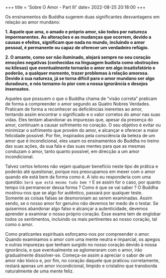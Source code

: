+++
title = 'Sobre O Amor - Part III'
date= 2022-08-25 20:18:00
+++

Os ensinamentos do Buddha sugerem duas significantes desvantagens em relação ao amor mundano:

**1. Aquele que ama, o amado e próprio amor, são todos por natureza impermanentes. As alterações e as mudanças que ocorrem, devido a causas e efeitos, significam que nada no mundo, incluindo o amor pessoal, é permanente ou capaz de oferecer um verdadeiro refúgio.**

**2. O amante, como ser não iluminado, alojará sempre no seu coração emoções negativas (conhecidas na linguagem budista como obstruções ou kilesas) que eventualmente tornarão o amor em algo insatisfatório e poderão, a qualquer momento, trazer problemas à relação amorosa. Devido à sua natureza, já se torna difícil para o amor mundano ser algo duradouro, e nós tornamo-lo pior com a nossa ignorância e desejos insensatos.**

Aqueles que possuem o que o Buddha chama de “visão correta” praticam de forma a compreender o amor segundo as Quatro Nobres Verdades. Praticam de forma a reconhecer as deficiências inerentes ao amor, tentando assim encontrar o significado e o valor corretos do amor nas suas vidas. Eles tentam abandonar as impurezas que, apesar da presença do amor, continuam a causar sofrimento no coração. O seu objetivo é evitar ou minimizar o sofrimento que provém do amor, e alcançar e oferecer a maior felicidade possível. Por fim, inspirados pela consciência da beleza de um amor que é incondicional, eles usam os ensinamentos do Buddha no treino das suas ações, da sua fala e das suas mentes para que as mesmas conduzam o amor, tanto quanto possível, em direcção a um amor incondicional. 

Talvez certos leitores não vejam qualquer benefício neste tipo de prática e poderão até questionar, porque nos preocupamos em mexer com o amor quando ele está bem da forma como é. A isto eu responderia com uma questão: `Será que está mesmo tudo bem ?` E se assim for o caso, por quanto tempo irá permanecer dessa forma ? Como é que se vai saber ? O Buddha mostrou-nos que se algo for autêntico, passará por qualquer teste. Somente as coisas falsas se desmoronam ao serem examinadas. Assim sendo, se o nosso amor for genuíno não devemos ter medo de o testar. Se quisermos abandonar algo falso e alcançar a autenticidade, devemos aprender a examinar o nosso próprio coração. Esse exame tem de englobar todos os sentimentos, incluindo os mais pertinentes ao nosso coração, tal como o amor. 

Como praticantes espirituais esforçamo-nos por compreender o amor. Quando examinamos o amor com uma mente neutra e imparcial, os apegos e outras impurezas que tenham surgido no nosso coração devido à nossa ignorância, e que eventualmente se aglomeraram com o amor, irão gradualmente dissolver-se. Começa-se assim a apreciar o sabor de um amor não tóxico e, por fim, no coração daquele que praticou corretamente, restará apenas um amor incondicional, límpido e cristalino que transborda naturalmente de uma mente feliz.